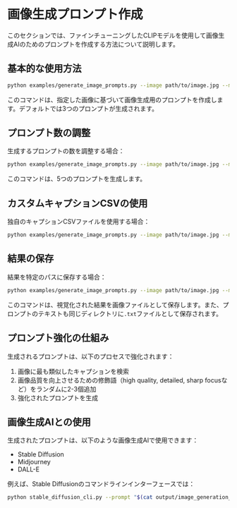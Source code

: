 # 画像生成プロンプト作成

このセクションでは、ファインチューニングしたCLIPモデルを使用して画像生成AIのためのプロンプトを作成する方法について説明します。

## 基本的な使用方法

```bash
python examples/generate_image_prompts.py --image path/to/image.jpg --model models/finetuned_clip
```

このコマンドは、指定した画像に基づいて画像生成用のプロンプトを作成します。デフォルトでは3つのプロンプトが生成されます。

## プロンプト数の調整

生成するプロンプトの数を調整する場合：

```bash
python examples/generate_image_prompts.py --image path/to/image.jpg --model models/finetuned_clip --num-prompts 5
```

このコマンドは、5つのプロンプトを生成します。

## カスタムキャプションCSVの使用

独自のキャプションCSVファイルを使用する場合：

```bash
python examples/generate_image_prompts.py --image path/to/image.jpg --model models/finetuned_clip --captions-csv path/to/your/captions.csv
```

## 結果の保存

結果を特定のパスに保存する場合：

```bash
python examples/generate_image_prompts.py --image path/to/image.jpg --model models/finetuned_clip --output path/to/output.png
```

このコマンドは、視覚化された結果を画像ファイルとして保存します。また、プロンプトのテキストも同じディレクトリに`.txt`ファイルとして保存されます。

## プロンプト強化の仕組み

生成されるプロンプトは、以下のプロセスで強化されます：

1. 画像に最も類似したキャプションを検索
2. 画像品質を向上させるための修飾語（high quality, detailed, sharp focusなど）をランダムに2-3個追加
3. 強化されたプロンプトを生成

## 画像生成AIとの使用

生成されたプロンプトは、以下のような画像生成AIで使用できます：

- Stable Diffusion
- Midjourney
- DALL-E

例えば、Stable Diffusionのコマンドラインインターフェースでは：

```bash
python stable_diffusion_cli.py --prompt "$(cat output/image_generation_prompts.txt | head -n 1)" --output generated_image.png
``` 